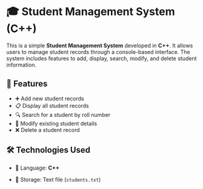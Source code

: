 # 🎓 Student Management System (C++)

This is a simple **Student Management System** developed in **C++**. It allows users to manage student records through a console-based interface. The system includes features to add, display, search, modify, and delete student information.

## 📌 Features

- ➕ Add new student records
- 📋 Display all student records
- 🔍 Search for a student by roll number
- 📝 Modify existing student details
- ❌ Delete a student record


## 🛠️ Technologies Used

- 🚀 Language: **C++**

- 📂 Storage: Text file (`students.txt`)
